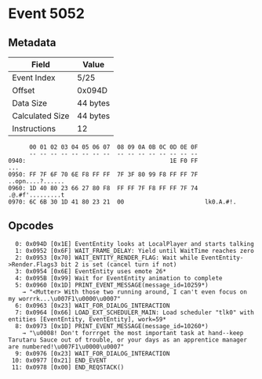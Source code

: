 # Event 5052

## Metadata

| Field           | Value    |
|-----------------|----------|
| Event Index     | 5/25     |
| Offset          | 0x094D   |
| Data Size       | 44 bytes |
| Calculated Size | 44 bytes |
| Instructions    | 12       |

```
      00 01 02 03 04 05 06 07  08 09 0A 0B 0C 0D 0E 0F
      -- -- -- -- -- -- -- --  -- -- -- -- -- -- -- --
0940:                                         1E F0 FF               ...
0950: FF 7F 6F 70 6E F8 FF FF  7F 3F 80 99 F8 FF FF 7F  ..opn....?......
0960: 1D 40 80 23 66 27 80 F8  FF FF 7F F8 FF FF 7F 74  .@.#f'.........t
0970: 6C 6B 30 1D 41 80 23 21  00                       lk0.A.#!.       
```

## Opcodes

```
  0: 0x094D [0x1E] EventEntity looks at LocalPlayer and starts talking
  1: 0x0952 [0x6F] WAIT_FRAME_DELAY: Yield until WaitTime reaches zero
  2: 0x0953 [0x70] WAIT_ENTITY_RENDER_FLAG: Wait while EventEntity->Render.Flags3 bit 2 is set (cancel turn if not)
  3: 0x0954 [0x6E] EventEntity uses emote 26*
  4: 0x095B [0x99] Wait for EventEntity animation to complete
  5: 0x0960 [0x1D] PRINT_EVENT_MESSAGE(message_id=10259*)
    → "<Mutter> With those two running around, I can't even focus on my worrrk...\u007F1\u0000\u0007"
  6: 0x0963 [0x23] WAIT_FOR_DIALOG_INTERACTION
  7: 0x0964 [0x66] LOAD_EXT_SCHEDULER_MAIN: Load scheduler "tlk0" with entities [EventEntity, EventEntity], work=59*
  8: 0x0973 [0x1D] PRINT_EVENT_MESSAGE(message_id=10260*)
    → "\u0008! Don't forrrget the most important task at hand--keep Tarutaru Sauce out of trouble, or your days as an apprentice manager are numbered!\u007F1\u0000\u0007"
  9: 0x0976 [0x23] WAIT_FOR_DIALOG_INTERACTION
 10: 0x0977 [0x21] END_EVENT
 11: 0x0978 [0x00] END_REQSTACK()
```
